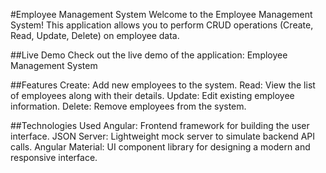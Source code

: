 #Employee Management System
Welcome to the Employee Management System! This application allows you to perform CRUD operations (Create, Read, Update, Delete) on employee data.

##Live Demo
Check out the live demo of the application: Employee Management System

##Features
Create: Add new employees to the system.
Read: View the list of employees along with their details.
Update: Edit existing employee information.
Delete: Remove employees from the system.

##Technologies Used
Angular: Frontend framework for building the user interface.
JSON Server: Lightweight mock server to simulate backend API calls.
Angular Material: UI component library for designing a modern and responsive interface.
